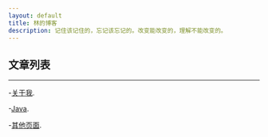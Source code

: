 ```yaml
---
layout: default
title: 林的博客
description: 记住该记住的，忘记该忘记的。改变能改变的，理解不能改变的。
---
```

## **文章列表**
---
-[关于我](./about.html).

-[Java](./java.html).

-[其他页面](./another-page.html).

